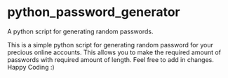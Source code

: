 # python_password_generator
A python script for generating random passwords.

This is a simple python script for generating random password for your precious online accounts.
This allows you to make the required amount of passwords with required amount of length.
Feel free to add in changes. 
Happy Coding :)
